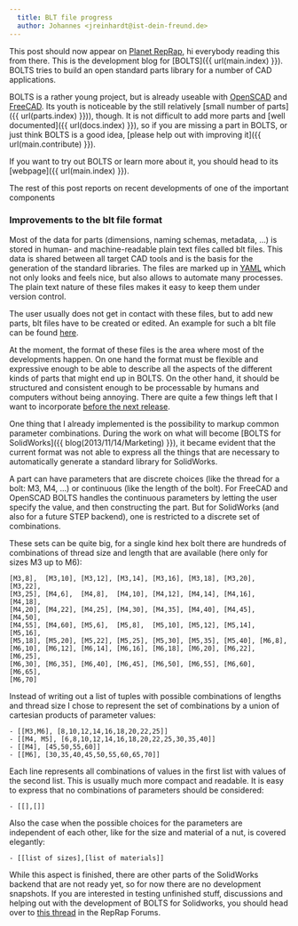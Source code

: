 ```yaml
---
  title: BLT file progress
  author: Johannes <jreinhardt@ist-dein-freund.de>
---
```


This post should now appear on [Planet RepRap](http://planet.arcol.hu/), hi everybody reading this from there. This is the development blog for [BOLTS]({{ url(main.index) }}). BOLTS tries to build an open standard parts library for a number of CAD applications.

BOLTS is a rather young project, but is already useable with [OpenSCAD](http://www.openscad.org/) and [FreeCAD](http://freecadweb.org/). Its youth is noticeable by the still relatively [small number of parts]({{ url(parts.index) }})), though. It is not difficult to add more parts and [well documented]({{ url(docs.index) }}), so if you are missing a part in BOLTS, or just think BOLTS is a good idea, [please help out with improving it]({{ url(main.contribute) }}).

If you want to try out BOLTS or learn more about it, you should head to its [webpage]({{ url(main.index) }}).

The rest of this post reports on recent developments of one of the important components

<!-- more -->

### Improvements to the blt file format

Most of the data for parts (dimensions, naming schemas, metadata, ...) is stored in human- and machine-readable plain text files called blt files. This data is shared between all target CAD tools and is the basis for the generation of the standard libraries. The files are marked up in [YAML](http://yaml.org/) which not only looks and feels nice, but also allows to automate many processes. The plain text nature of these files makes it easy to keep them under version control.

The user usually does not get in contact with these files, but to add new parts, blt files have to be created or edited. An example for such a blt file can be found [here](https://github.com/jreinhardt/BOLTS/blob/master/data/nut.blt).

At the moment, the format of these files is the area where most of the developments happen. On one hand the format must be flexible and expressive enough to be able to describe all the aspects of the different kinds of parts that might end up in BOLTS. On the other hand, it should be structured and consistent enough to be processable by humans and computers without being annoying. There are quite a few things left that I want to incorporate [before the next release](https://github.com/jreinhardt/BOLTS/issues?milestone=3&state=open).

One thing that I already implemented is the possibility to markup common parameter combinations. During the work on what will become [BOLTS for SolidWorks]({{ blog(2013/11/14/Marketing) }}), it became evident that the current format was not able to express all the things that are necessary to automatically generate a standard library for SolidWorks.

A part can have parameters that are discrete choices (like the thread for a bolt: M3, M4, ...) or continuous (like the length of the bolt). For FreeCAD and OpenSCAD BOLTS handles the continuous parameters by letting the user specify the value, and then constructing the part. But for SolidWorks (and also for a future STEP backend), one is restricted to a discrete set of combinations.

These sets can be quite big, for a single kind hex bolt there are hundreds of combinations of thread size and length that are available (here only for sizes M3 up to M6):

    [M3,8],  [M3,10], [M3,12], [M3,14], [M3,16], [M3,18], [M3,20], [M3,22],
    [M3,25], [M4,6],  [M4,8],  [M4,10], [M4,12], [M4,14], [M4,16], [M4,18],
    [M4,20], [M4,22], [M4,25], [M4,30], [M4,35], [M4,40], [M4,45], [M4,50],
    [M4,55], [M4,60], [M5,6],  [M5,8],  [M5,10], [M5,12], [M5,14], [M5,16],
    [M5,18], [M5,20], [M5,22], [M5,25], [M5,30], [M5,35], [M5,40], [M6,8],
    [M6,10], [M6,12], [M6,14], [M6,16], [M6,18], [M6,20], [M6,22], [M6,25],
    [M6,30], [M6,35], [M6,40], [M6,45], [M6,50], [M6,55], [M6,60], [M6,65],
    [M6,70]

Instead of writing out a list of tuples with possible combinations of lengths and thread size I chose to represent the set of combinations by a union of cartesian products of parameter values:

    - [[M3,M6], [8,10,12,14,16,18,20,22,25]]
    - [[M4, M5], [6,8,10,12,14,16,18,20,22,25,30,35,40]]
    - [[M4], [45,50,55,60]]
    - [[M6], [30,35,40,45,50,55,60,65,70]]

Each line represents all combinations of values in the first list with values of the second list. This is usually much more compact and readable. It is easy to express that no combinations of parameters should be considered:

    - [[],[]]

Also the case when the possible choices for the parameters are independent of each other, like for the size and material of a nut, is covered elegantly:

    - [[list of sizes],[list of materials]]

While this aspect is finished, there are other parts of the SolidWorks backend that are not ready yet, so for now there are no development snapshots. If you are interested in testing unfinished stuff, discussions and helping out with the development of BOLTS for Solidworks, you should head over to [this thread](http://forums.reprap.org/read.php?80,264283) in the RepRap Forums.
